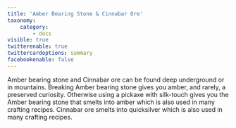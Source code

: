 ```yaml
---
title: 'Amber Bearing Stone & Cinnabar Ore'
taxonomy:
    category:
        - docs
visible: true
twitterenable: true
twittercardoptions: summary
facebookenable: false
---
```


Amber bearing stone and Cinnabar ore can be found deep underground or in mountains. Breaking Amber bearing stone gives you amber, and rarely, a preserved curiosity. Otherwise using a pickaxe with silk-touch gives you the Amber bearing stone that smelts into amber which is also used in many crafting recipes. Cinnabar ore smelts into quicksilver which is also used in many crafting recipes.

